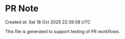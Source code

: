 # PR Note

Created at: Sat 18 Oct 2025 22:39:58 UTC

This file is generated to support testing of PR workflows.
